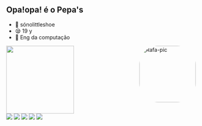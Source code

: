 ## Opa!opa! é o Pepa's
-  👞 sónolittleshoe
-  😪 19 y 
-  🦎 Eng da computação
<div>
<a href="https://github.com/Mordidooo">
<img height="180em" src="https://github-readme-stats.vercel.app/api?username=Mordidooo&show_icons=true&theme=onedark&include_all_commits=true&count_private=true"/>
<img align="right" alt="Rafa-pic" height="150" style="border-radius:50px;" src="https://i.pinimg.com/564x/14/fb/3c/14fb3c5bea1d2dcf6f4f4e8c1bfd042a.jpg">
<div>
 <a href= "https://www.instagram.com/ppeps.jpg/" target="_blank"><img src="https://img.shields.io/badge/Instagram-E4405F?style=for-the-badge&logo=instagram&logoColor=white"="_blank"></a>
<a href= "https://twitter.com/mordidooo" target="_blank"><img src="https://img.shields.io/badge/Twitter-1DA1F2?style=for-the-badge&logo=twitter&logoColor=white"="_blank"></a>
<a href= "https://discord.gg/wrGBVwvqj7" target="_blank"><img src="https://img.shields.io/badge/Discord-7289DA?style=for-the-badge&logo=discord&logoColor=white"="_blank"></a>
<a href= "mailto:pedromoreira01092004lemos@gmail.com" target="_blank"><img src="https://img.shields.io/badge/Gmail-D14836?style=for-the-badge&logo=gmail&logoColor=white"="_blank"></a>
<a href= "https://br.pinterest.com/Mordidooo/" target="_blank"><img src="https://img.shields.io/badge/Pinterest-%23E60023.svg?&style=for-the-badge&logo=Pinterest&logoColor=white"="_blank"></a>

</div>
 
